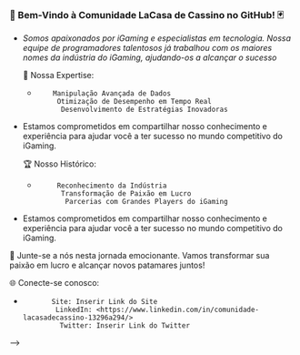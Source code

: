 ### 🎲 Bem-Vindo à Comunidade LaCasa de Cassino no GitHub! 🃏

- *_Somos apaixonados por iGaming e especialistas em tecnologia. Nossa equipe de programadores talentosos já trabalhou com os maiores nomes da indústria do iGaming, ajudando-os a alcançar o sucesso_*

  💼 Nossa Expertise: 
  -         Manipulação Avançada de Dados
             Otimização de Desempenho em Tempo Real 
              Desenvolvimento de Estratégias Inovadoras

- Estamos comprometidos em compartilhar nosso conhecimento e experiência para ajudar você a ter sucesso no mundo competitivo do iGaming.

  🏆 Nosso Histórico:
  -          Reconhecimento da Indústria
              Transformação de Paixão em Lucro
               Parcerias com Grandes Players do iGaming

- Estamos comprometidos em compartilhar nosso conhecimento e experiência para ajudar você a ter sucesso no mundo competitivo do iGaming.

 💎 Junte-se a nós nesta jornada emocionante. Vamos transformar sua paixão em lucro e alcançar novos patamares juntos!


 
 🌐 Conecte-se conosco:

-            Site: Inserir Link do Site  
              LinkedIn: <https://www.linkedin.com/in/comunidade-lacasadecassino-13296a294/>
               Twitter: Inserir Link do Twitter





-->
